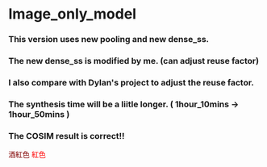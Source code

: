 # Image_only_model
### This version uses new pooling and new dense_ss.
### The new dense_ss is modified by me. (can adjust reuse factor)
### I also compare with Dylan's project to adjust the reuse factor.
### The synthesis time will be a liitle longer. ( 1hour_10mins -> 1hour_50mins )
### The COSIM result is correct!!
<font color=#800000>酒紅色</font>
	<font color=#FF0000>紅色</font>
